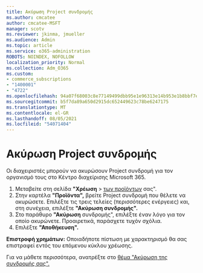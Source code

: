 ```yaml
---
title: Ακύρωση Project συνδρομής
ms.author: cmcatee
author: cmcatee-MSFT
manager: scotv
ms.reviewer: jkinma, jmueller
ms.audience: Admin
ms.topic: article
ms.service: o365-administration
ROBOTS: NOINDEX, NOFOLLOW
localization_priority: Normal
ms.collection: Adm_O365
ms.custom:
- commerce_subscriptions
- "1400001"
- "4722"
ms.openlocfilehash: 94a07f68003c8e77149499dbb95e1e96313e14b953e1b8bbf7e0efed24ea145d
ms.sourcegitcommit: b5f7da89a650d2915dc652449623c78be6247175
ms.translationtype: MT
ms.contentlocale: el-GR
ms.lasthandoff: 08/05/2021
ms.locfileid: "54071404"
---
```

# <a name="cancel-project-subscription"></a>Ακύρωση Project συνδρομής

Οι διαχειριστές μπορούν να ακυρώσουν Project συνδρομή για τον οργανισμό τους στο Κέντρο διαχείρισης Microsoft 365.

1. Μεταβείτε στη σελίδα **"Χρέωση** \> [των προϊόντων](https://go.microsoft.com/fwlink/p/?linkid=842054) σας".
2. Στην καρτέλα **"Προϊόντα",** βρείτε Project συνδρομή που θέλετε να ακυρώσετε. Επιλέξτε τις τρεις τελείες (περισσότερες ενέργειες) και, στη συνέχεια, επιλέξτε **"Ακύρωση συνδρομής".**
3. Στο παράθυρο **"Ακύρωση** συνδρομής", επιλέξτε έναν λόγο για τον οποίο ακυρώνετε. Προαιρετικά, παράσχετε τυχόν σχόλια.
4. Επιλέξτε **"Αποθήκευση".**

**Επιστροφή χρημάτων:** Οποιαδήποτε πίστωση με χαρακτηρισμό θα σας επιστραφεί εντός του επόμενου κύκλου χρέωσης.

Για να μάθετε περισσότερα, ανατρέξτε στο [θέμα "Ακύρωση της συνδρομής σας".](/microsoft-365/commerce/subscriptions/cancel-your-subscription)